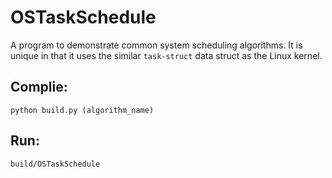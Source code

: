 # OSTaskSchedule

A program to demonstrate common system scheduling algorithms.
It is unique in that it uses the similar `task-struct` data struct as the Linux kernel.


## Complie:

```
python build.py (algorithm_name)
```

## Run:

```
build/OSTaskSchedule
```
